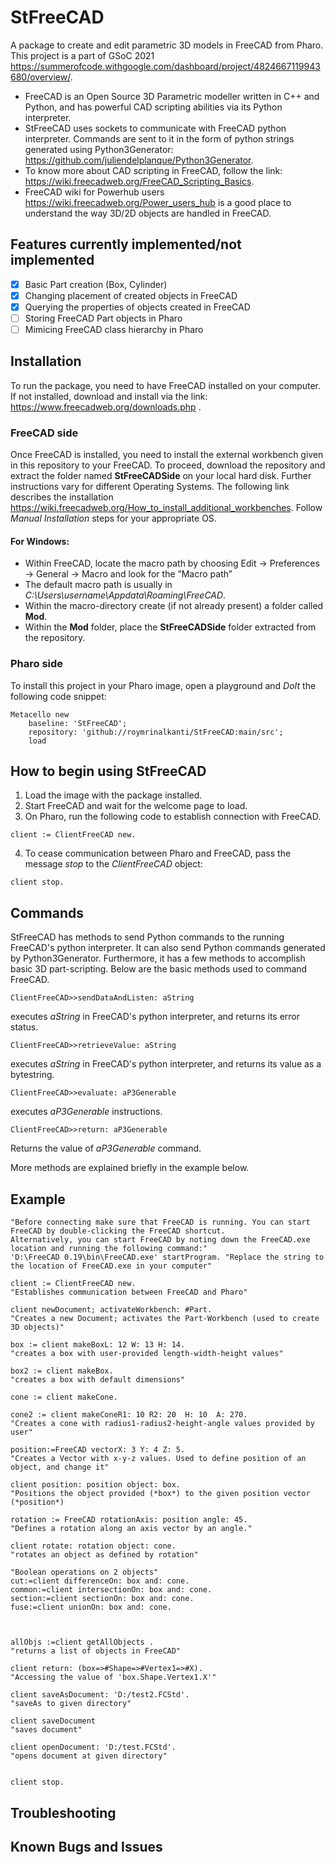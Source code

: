 # StFreeCAD
A package to create and edit parametric 3D models in FreeCAD from Pharo. This project is a part of GSoC 2021 https://summerofcode.withgoogle.com/dashboard/project/4824667119943680/overview/.
- FreeCAD is an Open Source 3D Parametric modeller written in C++ and Python, and has powerful CAD scripting abilities via its Python interpreter.
- StFreeCAD uses sockets to communicate with FreeCAD python interpreter. Commands are sent to it in the form of python strings generated using Python3Generator: https://github.com/juliendelplanque/Python3Generator.
- To know more about CAD scripting in FreeCAD, follow the link: https://wiki.freecadweb.org/FreeCAD_Scripting_Basics.
- FreeCAD wiki for Powerhub users https://wiki.freecadweb.org/Power_users_hub is a good place to understand the way 3D/2D objects are handled in FreeCAD.

## Features currently implemented/not implemented
- [x] Basic Part creation (Box, Cylinder)
- [x] Changing placement of created objects in FreeCAD
- [x] Querying the properties of objects created in FreeCAD
- [ ] Storing FreeCAD Part objects in Pharo
- [ ] Mimicing FreeCAD class hierarchy in Pharo

## Installation
To run the package, you need to have FreeCAD installed on your computer. If not installed, download and install via the link: https://www.freecadweb.org/downloads.php .
### FreeCAD side
Once FreeCAD is installed, you need to install the external workbench given in this repository to your FreeCAD. To proceed, download the repository and extract the folder named **StFreeCADSide** on your local hard disk.
Further instructions vary for different Operating Systems. The following link describes the installation https://wiki.freecadweb.org/How_to_install_additional_workbenches. Follow *Manual Installation* steps for your appropriate OS.


#### For Windows:
- Within FreeCAD, locate the macro path by choosing Edit → Preferences → General → Macro and look for the ”Macro path”
- The default macro path is usually in *C:\Users\username\Appdata\Roaming\FreeCAD*.
- Within the macro-directory create (if not already present) a folder called **Mod**.
- Within the **Mod** folder, place the **StFreeCADSide** folder extracted from the repository.

### Pharo side
To install this project in your Pharo image, open a playground and *DoIt* the following code snippet:
```
Metacello new
    baseline: 'StFreeCAD';
    repository: 'github://roymrinalkanti/StFreeCAD:main/src';
    load
```

## How to begin using StFreeCAD

1. Load the image with the package installed.
2. Start FreeCAD and wait for the welcome page to load.
3. On Pharo, run the following code to establish connection with FreeCAD.
```
client := ClientFreeCAD new.
```
4. To cease communication between Pharo and FreeCAD, pass the message *stop* to the *ClientFreeCAD* object:
```
client stop.
```
## Commands
StFreeCAD has methods to send Python commands to the running FreeCAD's python interpreter. It can also send Python commands generated by Python3Generator. Furthermore, it has a few methods to accomplish basic 3D part-scripting.
Below are the basic methods used to command FreeCAD.

```
ClientFreeCAD>>sendDataAndListen: aString
```
executes *aString* in FreeCAD's python interpreter, and returns its error status.

```
ClientFreeCAD>>retrieveValue: aString
```
executes *aString* in FreeCAD's python interpreter, and returns its value as a bytestring.

```
ClientFreeCAD>>evaluate: aP3Generable
```
executes *aP3Generable* instructions.

```
ClientFreeCAD>>return: aP3Generable
```
Returns the value of *aP3Generable* command.

More methods are explained briefly in the example below.

## Example
```
"Before connecting make sure that FreeCAD is running. You can start FreeCAD by double-clicking the FreeCAD shortcut.
Alternatively, you can start FreeCAD by noting down the FreeCAD.exe location and running the following command:"
'D:\FreeCAD 0.19\bin\FreeCAD.exe' startProgram. "Replace the string to the location of FreeCAD.exe in your computer"

client := ClientFreeCAD new.
"Establishes communication between FreeCAD and Pharo"

client newDocument; activateWorkbench: #Part.
"Creates a new Document; activates the Part-Workbench (used to create 3D objects)"

box := client makeBoxL: 12 W: 13 H: 14.
"creates a box with user-provided length-width-height values"

box2 := client makeBox.
"creates a box with default dimensions"

cone := client makeCone.

cone2 := client makeConeR1: 10 R2: 20  H: 10  A: 270. 
"Creates a cone with radius1-radius2-height-angle values provided by user"

position:=FreeCAD vectorX: 3 Y: 4 Z: 5.
"Creates a Vector with x-y-z values. Used to define position of an object, and change it"

client position: position object: box.
"Positions the object provided (*box*) to the given position vector (*position*)

rotation := FreeCAD rotationAxis: position angle: 45.
"Defines a rotation along an axis vector by an angle."

client rotate: rotation object: cone.
"rotates an object as defined by rotation"

"Boolean operations on 2 objects"
cut:=client differenceOn: box and: cone.
common:=client intersectionOn: box and: cone.
section:=client sectionOn: box and: cone.
fuse:=client unionOn: box and: cone.



allObjs :=client getAllObjects .
"returns a list of objects in FreeCAD"

client return: (box=>#Shape=>#Vertex1=>#X).
"Accessing the value of 'box.Shape.Vertex1.X'"

client saveAsDocument: 'D:/test2.FCStd'.
"saveAs to given directory"

client saveDocument 
"saves document"

client openDocument: 'D:/test.FCStd'.
"opens document at given directory"


client stop.
```
## Troubleshooting


## Known Bugs and Issues
